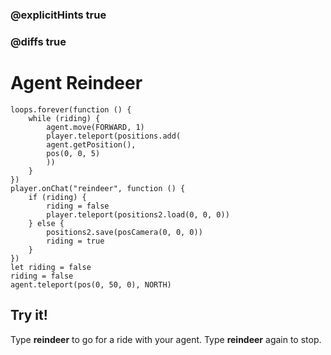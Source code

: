 ### @explicitHints true

### @diffs true

# Agent Reindeer

```template
loops.forever(function () {
    while (riding) {
        agent.move(FORWARD, 1)
        player.teleport(positions.add(
        agent.getPosition(),
        pos(0, 0, 5)
        ))
    }
})
player.onChat("reindeer", function () {
    if (riding) {
        riding = false
        player.teleport(positions2.load(0, 0, 0))
    } else {
        positions2.save(posCamera(0, 0, 0))
        riding = true
    }
})
let riding = false
riding = false
agent.teleport(pos(0, 50, 0), NORTH)
```

## Try it!

Type **reindeer** to go for a ride with your agent.
Type **reindeer** again to stop.